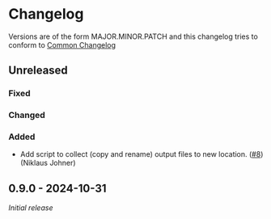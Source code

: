 # Changelog


Versions are of the form MAJOR.MINOR.PATCH and this changelog tries to conform
to [Common Changelog](https://common-changelog.org)


## Unreleased

### Fixed

### Changed

### Added

- Add script to collect (copy and rename) output files to new location. ([#8](https://github.com/metagenlab/zshoman/pull/8)) (Niklaus Johner)

## 0.9.0 - 2024-10-31

*Initial release*
